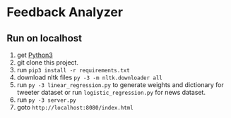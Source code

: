 # Feedback Analyzer
## Run on localhost
1. get [Python3](https://www.python.org/downloads/)
2. git clone this project.
3. run `pip3 install -r requirements.txt`
4. download nltk files `py -3 -m nltk.downloader all`
5. run `py -3 linear_regression.py` to generate weights and dictionary for tweeter dataset or run `logistic_regression.py` for news dataset.
6. run `py -3 server.py`
7. goto `http://localhost:8080/index.html`